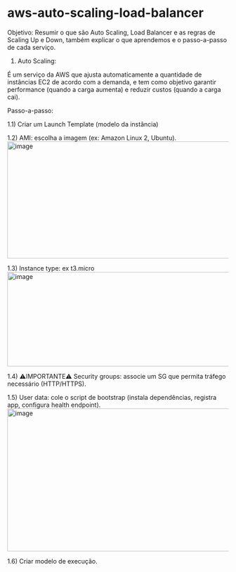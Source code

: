 # aws-auto-scaling-load-balancer

Objetivo: Resumir o que são Auto Scaling, Load Balancer e as regras de Scaling Up e Down, também explicar o que aprendemos e o passo-a-passo de cada serviço.

1) Auto Scaling:

É um serviço da AWS que ajusta automaticamente a quantidade de instâncias EC2 de acordo com a demanda, e tem como objetivo garantir performance (quando a carga aumenta) e reduzir custos (quando a carga cai).

Passo-a-passo:

1.1) Criar um Launch Template (modelo da instância)

1.2) AMI: escolha a imagem (ex: Amazon Linux 2, Ubuntu).
<img width="833" height="266" alt="image" src="https://github.com/user-attachments/assets/1424577d-72b9-45ca-9867-1af415db14a5" />

1.3) Instance type: ex t3.micro
<img width="1234" height="215" alt="image" src="https://github.com/user-attachments/assets/d0a21e87-c756-475f-8b31-80621427e6f5" />

1.4) ⚠️IMPORTANTE⚠️ Security groups: associe um SG que permita tráfego necessário (HTTP/HTTPS).

1.5) User data: cole o script de bootstrap (instala dependências, registra app, configura health endpoint).
<img width="796" height="325" alt="image" src="https://github.com/user-attachments/assets/4e83679e-b41f-4607-a9e1-f0741744aade" />

1.6) Criar modelo de execução.




